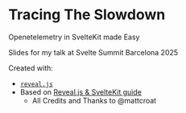 # Tracing The Slowdown

Openetelemetry in SvelteKit made Easy

Slides for my talk at Svelte Summit Barcelona 2025

Created with:

- [`reveal.js`](https://revealjs.com/)
- Based on [Reveal.js & SvelteKit guide](https://joyofcode.xyz/beautiful-presentations-with-svelte)
  - All Credits and Thanks to @mattcroat
